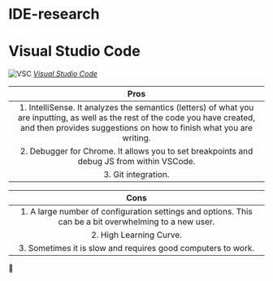 # IDE-research
# Visual Studio Code 
![VSC](https://code.visualstudio.com/opengraphimg/opengraph-home.png)
 [*Visual Studio Code*](https://code.visualstudio.com/)

 |**Pros**|
 |:------:| 
 |  1. IntelliSense. It analyzes the semantics (letters) of what you are inputting, as well as the rest of the code you have created, and          then provides suggestions on how to finish what you are writing.|
 |  2. Debugger for Chrome. It allows you to set breakpoints and debug JS from within VSCode.|
 |  3. Git integration.|
 
   |     **Cons**   |
 |:------:|
 |  1. A large number of configuration settings and options. This can be a bit overwhelming to a new user.|
 |  2. High Learning Curve.|
 |  3. Sometimes it is slow and requires good computers to work.| 
 
:see_no_evil:
